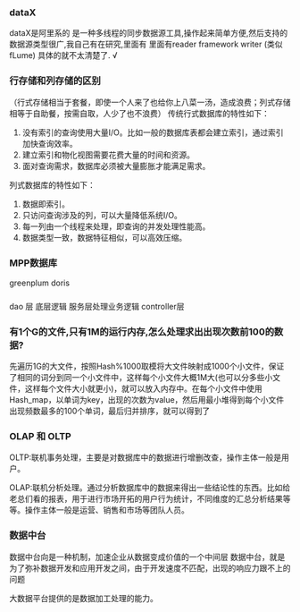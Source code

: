 ### dataX
dataX是阿里系的 是一种多线程的同步数据源工具,操作起来简单方便,然后支持的数据源类型很广,我自己有在研究,里面有  里面有reader framework writer (类似fLume) 具体的就不太清楚了.   √





### 行存储和列存储的区别
（行式存储相当于套餐，即使一个人来了也给你上八菜一汤，造成浪费；列式存储相等于自助餐，按需自取，人少了也不浪费）
传统行式数据库的特性如下：
1. 没有索引的查询使用大量I/O。比如一般的数据库表都会建立索引，通过索引加快查询效率。
2. 建立索引和物化视图需要花费大量的时间和资源。
3. 面对查询需求，数据库必须被大量膨胀才能满足需求。

列式数据库的特性如下：
1. 数据即索引。
2. 只访问查询涉及的列，可以大量降低系统I/O。
3. 每一列由一个线程来处理，即查询的并发处理性能高。
4. 数据类型一致，数据特征相似，可以高效压缩。

### MPP数据库
greenplum doris

### 
dao 层 底层逻辑
服务层处理业务逻辑
controller层


### 有1个G的文件,只有1M的运行内存,怎么处理求出出现次数前100的数据?
先遍历1G的大文件，按照Hash%1000取模将大文件映射成1000个小文件，保证了相同的词分到同一个小文件中，这样每个小文件大概1M大(也可以分多些小文件，这样每个文件大小就更小)，就可以放入内存中。在每个小文件中使用Hash_map，以单词为key，出现的次数为value，然后用最小堆得到每个小文件出现频数最多的100个单词，最后归并排序，就可以得到了




###  OLAP 和 OLTP
OLTP:联机事务处理，主要是对数据库中的数据进行增删改查，操作主体一般是用户。

OLAP:联机分析处理。通过分析数据库中的数据来得出一些结论性的东西。比如给老总们看的报表，用于进行市场开拓的用户行为统计，不同维度的汇总分析结果等等。操作主体一般是运营、销售和市场等团队人员。


### 数据中台
数据中台向是一种机制，加速企业从数据变成价值的一个中间层
数据中台，就是为了弥补数据开发和应用开发之间，由于开发速度不匹配，出现的响应力跟不上的问题

大数据平台提供的是数据加工处理的能力。